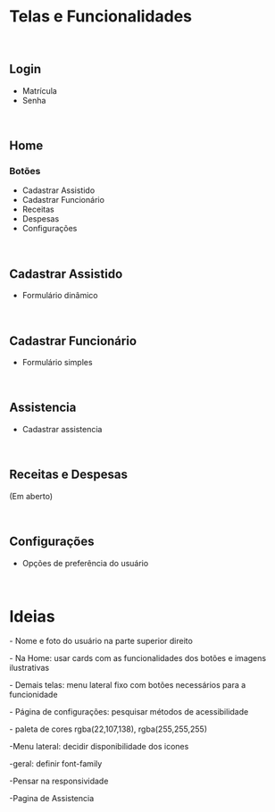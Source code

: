 <h1>Telas e Funcionalidades</h1><br>

<h2>Login</h2>
<ul>
    <li>Matrícula</li>
    <li>Senha</li>
</ul><br>

<h2>Home</h2>
<h3>Botões</h3>
<ul>
    <li>Cadastrar Assistido</li>
    <li>Cadastrar Funcionário</li>
    <li>Receitas</li>
    <li>Despesas</li>
    <li>Configurações</li>
</ul><br>

<h2>Cadastrar Assistido</h2>
<ul>
    <li>Formulário dinâmico</li>
</ul><br>

<h2>Cadastrar Funcionário</h2>
<ul>
    <li>Formulário simples</li>
</ul><br>

<h2>Assistencia</h2>
<ul>
    <li>Cadastrar assistencia </li>
</ul><br>

<h2>Receitas e Despesas</h2>
<p>(Em aberto)</p>
<br>

<h2>Configurações</h2>
<ul>
    <li>Opções de preferência do usuário</li>
</ul><br>

<h1>Ideias</h1>
<p>- Nome e foto do usuário na parte superior direito</p>
<p>- Na Home: usar cards com as funcionalidades dos botões e imagens ilustrativas</p>
<p>- Demais telas: menu lateral fixo com botões necessários para a funcionidade</p>
<p>- Página de configurações: pesquisar métodos de acessibilidade
<p>- paleta de cores  rgba(22,107,138), rgba(255,255,255)
<p>-Menu lateral: decidir disponibilidade dos icones
<p>-geral: definir font-family 
<p>-Pensar na responsividade
<p>-Pagina de Assistencia